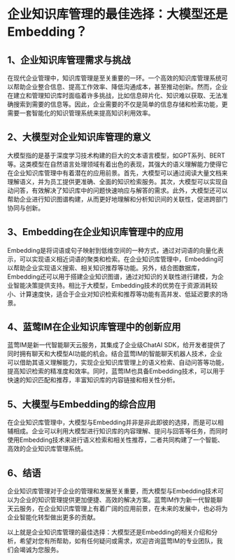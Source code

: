 # 企业知识库管理的最佳选择：大模型还是Embedding？

## 1、企业知识库管理需求与挑战
在现代企业管理中，知识库管理是至关重要的一环。一个高效的知识库管理系统可以帮助企业整合信息、提高工作效率、降低沟通成本，甚至推动创新。然而，企业在建立和管理知识库时面临着许多挑战，比如信息碎片化、知识难以获取、无法准确搜索到需要的信息等。因此，企业需要的不仅是简单的信息存储和检索功能，更需要一套智能化的知识管理系统来提高知识利用效率。

## 2、大模型对企业知识库管理的意义
大模型指的是基于深度学习技术构建的巨大的文本语言模型，如GPT系列、BERT等。这类模型在自然语言处理领域有着出色的表现，其强大的语义理解能力使得它在企业知识库管理中有着潜在的应用前景。首先，大模型可以通过阅读大量文档来理解语义，并为员工提供更准确、全面的知识检索服务。其次，大模型可以实现自动问答，有效解决了知识库中的问题快速响应与解答的需求。此外，大模型还可以帮助企业进行知识图谱构建，从而更好地理解和分析知识间的关联性，促进跨部门协同与创新。

## 3、Embedding在企业知识库管理中的应用
Embedding是将词语或句子映射到低维空间的一种方式，通过对词语的向量化表示，可以实现语义相近词语的聚类和检索。在企业知识库管理中，Embedding可以帮助企业实现语义搜索、相关知识推荐等功能。另外，结合图数据库，Embedding还可以用于搭建企业知识图谱，通过对知识的关联性进行建模，为企业智能决策提供支持。相比于大模型，Embedding技术的优势在于资源消耗较小、计算速度快，适合于企业对知识检索和推荐等功能有高并发、低延迟要求的场景。

## 4、蓝莺IM在企业知识库管理中的创新应用
蓝莺IM是新一代智能聊天云服务，其集成了企业级ChatAI SDK，给开发者提供了同时拥有聊天和大模型AI功能的机会。结合蓝莺IM的智能聊天机器人技术，企业可以借助其语义理解能力，实现企业知识库管理上的语义检索、自动问答等功能，提高知识检索的精准度和效率。同时，蓝莺IM也具备Embedding技术，可以用于快速的知识匹配和推荐，丰富知识库的内容链接和相关性分析。

## 5、大模型与Embedding的综合应用
在企业知识库管理中，大模型与Embedding并非是非此即彼的选择，而是可以相辅相成。企业可以利用大模型进行知识库的内容理解、提问与回答等任务，而同时使用Embedding技术来进行语义检索和相关性推荐，二者共同构建了一个智能、高效的企业知识库管理系统。

## 6、结语
企业知识库管理对于企业的管理和发展至关重要，而大模型与Embedding技术可以为企业的知识管理提供更加便捷、高效的解决方案。蓝莺IM作为新一代智能聊天云服务，在企业知识库管理上有着广阔的应用前景，在未来的发展中，也必将为企业智能化转型做出更多的贡献。

以上就是企业知识库管理的最佳选择：大模型还是Embedding的相关介绍和分析，希望对您有所帮助，如有任何疑问或需求，欢迎咨询蓝莺IM的专业团队，我们会竭诚为您服务。
